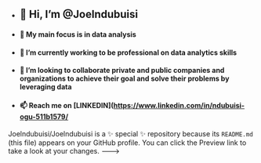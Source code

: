 - ## 👋 Hi, I’m @Joelndubuisi
- #### 👀 My main focus is in data analysis
- #### 🌱 I’m currently working to be professional on data analytics skills
- #### 💞️ I’m looking to collaborate private and public companies and organizations to achieve their goal and solve their problems by leveraging data
- #### 📫 Reach me on [LINKEDIN](https://www.linkedin.com/in/ndubuisi-ogu-511b1579/
Joelndubuisi/Joelndubuisi is a ✨ special ✨ repository because its `README.md` (this file) appears on your GitHub profile.
You can click the Preview link to take a look at your changes.
--->
